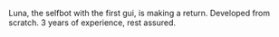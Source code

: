 Luna, the selfbot with the first gui, is making a return. Developed from scratch.
3 years of experience, rest assured.
